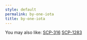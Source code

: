 ```yaml
---
style: default
permalink: by-one-iota
title: by-one-iota
---
```

You may also like:
[SCP-316](http://scp-wiki.net/scp-316)
[SCP-1283](http://scp-wiki.net/scp-1283)
